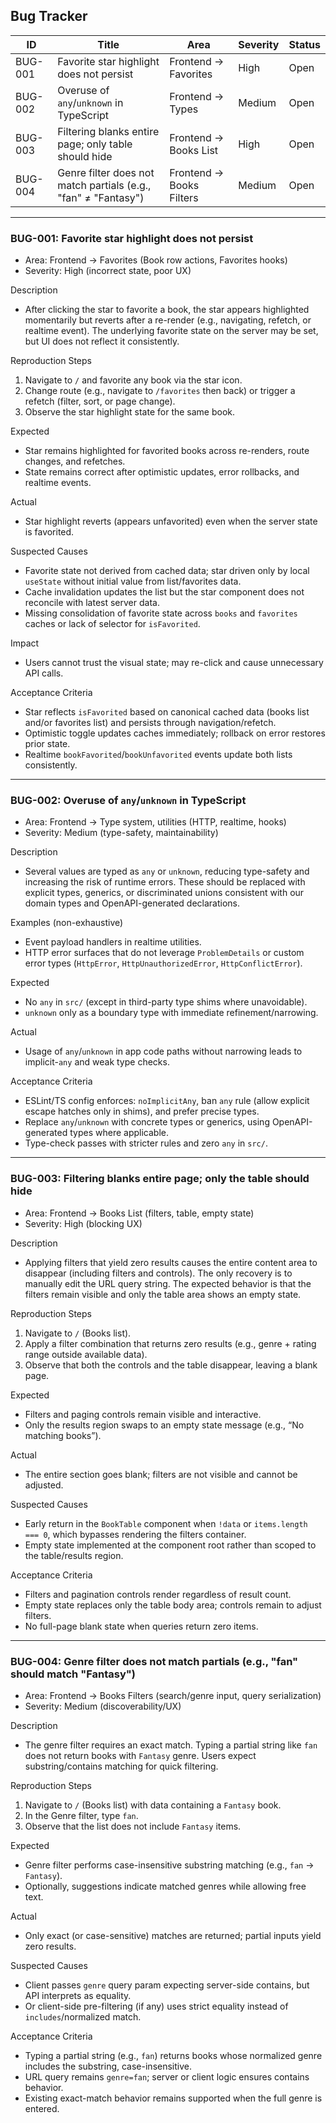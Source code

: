 ## Bug Tracker

| ID | Title | Area | Severity | Status |
| --- | --- | --- | --- | --- |
| BUG-001 | Favorite star highlight does not persist | Frontend → Favorites | High | Open |
| BUG-002 | Overuse of `any`/`unknown` in TypeScript | Frontend → Types | Medium | Open |
| BUG-003 | Filtering blanks entire page; only table should hide | Frontend → Books List | High | Open |
| BUG-004 | Genre filter does not match partials (e.g., "fan" ≠ "Fantasy") | Frontend → Books Filters | Medium | Open |

---

### BUG-001: Favorite star highlight does not persist

- Area: Frontend → Favorites (Book row actions, Favorites hooks)
- Severity: High (incorrect state, poor UX)

Description
- After clicking the star to favorite a book, the star appears highlighted momentarily but reverts after a re-render (e.g., navigating, refetch, or realtime event). The underlying favorite state on the server may be set, but UI does not reflect it consistently.

Reproduction Steps
1. Navigate to `/` and favorite any book via the star icon.
2. Change route (e.g., navigate to `/favorites` then back) or trigger a refetch (filter, sort, or page change).
3. Observe the star highlight state for the same book.

Expected
- Star remains highlighted for favorited books across re-renders, route changes, and refetches.
- State remains correct after optimistic updates, error rollbacks, and realtime events.

Actual
- Star highlight reverts (appears unfavorited) even when the server state is favorited.

Suspected Causes
- Favorite state not derived from cached data; star driven only by local `useState` without initial value from list/favorites data.
- Cache invalidation updates the list but the star component does not reconcile with latest server data.
- Missing consolidation of favorite state across `books` and `favorites` caches or lack of selector for `isFavorited`.

Impact
- Users cannot trust the visual state; may re-click and cause unnecessary API calls.

Acceptance Criteria
- Star reflects `isFavorited` based on canonical cached data (books list and/or favorites list) and persists through navigation/refetch.
- Optimistic toggle updates caches immediately; rollback on error restores prior state.
- Realtime `bookFavorited`/`bookUnfavorited` events update both lists consistently.

---

### BUG-002: Overuse of `any`/`unknown` in TypeScript

- Area: Frontend → Type system, utilities (HTTP, realtime, hooks)
- Severity: Medium (type-safety, maintainability)

Description
- Several values are typed as `any` or `unknown`, reducing type-safety and increasing the risk of runtime errors. These should be replaced with explicit types, generics, or discriminated unions consistent with our domain types and OpenAPI-generated declarations.

Examples (non-exhaustive)
- Event payload handlers in realtime utilities.
- HTTP error surfaces that do not leverage `ProblemDetails` or custom error types (`HttpError`, `HttpUnauthorizedError`, `HttpConflictError`).

Expected
- No `any` in `src/` (except in third-party type shims where unavoidable).
- `unknown` only as a boundary type with immediate refinement/narrowing.

Actual
- Usage of `any`/`unknown` in app code paths without narrowing leads to implicit-`any` and weak type checks.

Acceptance Criteria
- ESLint/TS config enforces: `noImplicitAny`, ban `any` rule (allow explicit escape hatches only in shims), and prefer precise types.
- Replace `any`/`unknown` with concrete types or generics, using OpenAPI-generated types where applicable.
- Type-check passes with stricter rules and zero `any` in `src/`.

---

### BUG-003: Filtering blanks entire page; only the table should hide

- Area: Frontend → Books List (filters, table, empty state)
- Severity: High (blocking UX)

Description
- Applying filters that yield zero results causes the entire content area to disappear (including filters and controls). The only recovery is to manually edit the URL query string. The expected behavior is that the filters remain visible and only the table area shows an empty state.

Reproduction Steps
1. Navigate to `/` (Books list).
2. Apply a filter combination that returns zero results (e.g., genre + rating range outside available data).
3. Observe that both the controls and the table disappear, leaving a blank page.

Expected
- Filters and paging controls remain visible and interactive.
- Only the results region swaps to an empty state message (e.g., “No matching books”).

Actual
- The entire section goes blank; filters are not visible and cannot be adjusted.

Suspected Causes
- Early return in the `BookTable` component when `!data` or `items.length === 0`, which bypasses rendering the filters container.
- Empty state implemented at the component root rather than scoped to the table/results region.

Acceptance Criteria
- Filters and pagination controls render regardless of result count.
- Empty state replaces only the table body area; controls remain to adjust filters.
- No full-page blank state when queries return zero items.

---

### BUG-004: Genre filter does not match partials (e.g., "fan" should match "Fantasy")

- Area: Frontend → Books Filters (search/genre input, query serialization)
- Severity: Medium (discoverability/UX)

Description
- The genre filter requires an exact match. Typing a partial string like `fan` does not return books with `Fantasy` genre. Users expect substring/contains matching for quick filtering.

Reproduction Steps
1. Navigate to `/` (Books list) with data containing a `Fantasy` book.
2. In the Genre filter, type `fan`.
3. Observe that the list does not include `Fantasy` items.

Expected
- Genre filter performs case-insensitive substring matching (e.g., `fan` → `Fantasy`).
- Optionally, suggestions indicate matched genres while allowing free text.

Actual
- Only exact (or case-sensitive) matches are returned; partial inputs yield zero results.

Suspected Causes
- Client passes `genre` query param expecting server-side contains, but API interprets as equality.
- Or client-side pre-filtering (if any) uses strict equality instead of `includes`/normalized match.

Acceptance Criteria
- Typing a partial string (e.g., `fan`) returns books whose normalized genre includes the substring, case-insensitive.
- URL query remains `genre=fan`; server or client logic ensures contains behavior.
- Existing exact-match behavior remains supported when the full genre is entered.
